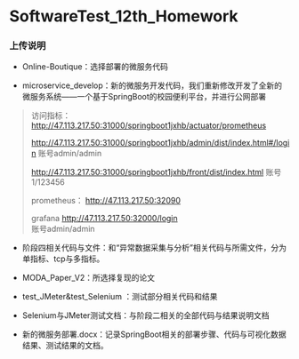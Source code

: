 # SoftwareTest_12th_Homework

### 上传说明

- Online-Boutique：选择部署的微服务代码

- microservice_develop：新的微服务开发代码，我们重新修改开发了全新的微服务系统——一个基于SpringBoot的校园便利平台，并进行公网部署

> 访问指标：http://47.113.217.50:31000/springboot1jxhb/actuator/prometheus
>
> http://47.113.217.50:31000/springboot1jxhb/admin/dist/index.html#/login
> 账号admin/admin
>
> http://47.113.217.50:31000/springboot1jxhb/front/dist/index.html
> 账号1/123456
>
> prometheus：
> http://47.113.217.50:32090
>
> grafana
> http://47.113.217.50:32000/login     
> 账号admin/admin

- 阶段四相关代码与文件：和“异常数据采集与分析”相关代码与所需文件，分为单指标、tcp与多指标。

- MODA_Paper_V2：所选择复现的论文

- test_JMeter&test_Selenium ：测试部分相关代码和结果

- Selenium与JMeter测试文档：与阶段二相关的全部代码与结果说明文档

- 新的微服务部署.docx：记录SpringBoot相关的部署步骤、代码与可视化数据结果、测试结果的文档。

